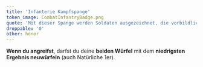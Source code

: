 ```yaml
---
title: 'Infanterie Kampfspange'
token_image: CombatInfantryBadge.png
quote: 'Mit dieser Spange werden Soldaten ausgezeichnet, die vorbildlichen Einsatz im Kampf gezeigt haben.'
droppable: '0'
other: honor
---
```


**Wenn du angreifst**, darfst du deine **beiden Würfel** mit dem **niedrigsten Ergebnis neuwürfeln** (auch Natürliche 1er).